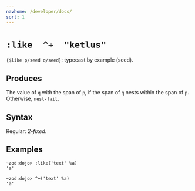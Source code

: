 ```yaml
---
navhome: /developer/docs/
sort: 1
---
```


# `:like  ^+  "ketlus"`

`{$like p/seed q/seed}`: typecast by example (seed).

## Produces

The value of `q` with the span of `p`, if the span of `q` nests
within the span of `p`.  Otherwise, `nest-fail`.

## Syntax

Regular: *2-fixed*.

## Examples

```
~zod:dojo> :like('text' %a)
'a'
```

```
~zod:dojo> ^+('text' %a)
'a'
```
